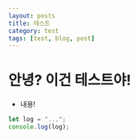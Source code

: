 ```yaml
---
layout: posts
title: 테스트
category: test
tags: [test, blog, post]
---
```


# 안녕? 이건 테스트야!
- 내용!

```javascript
let log = "...";
console.log(log);
```

